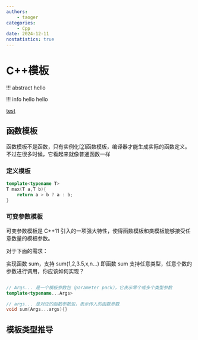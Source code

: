 ```yaml
---
authors:
    - taoger
categories:
    - Cpp
date: 2024-12-11
nostatistics: true
---
```


# C++模板

!!! abstract
    hello

<!-- more -->

!!! info hello
   hello

   [test](https://zju-sec.github.io/os23fall-stu/lab2/)

## 函数模板

函数模板不是函数，只有实例化[[2\]](https://mq-b.github.io/Modern-Cpp-templates-tutorial/md/第一部分-基础知识/01函数模板#fn2)函数模板，编译器才能生成实际的函数定义。不过在很多时候，它看起来就像普通函数一样

### 定义模板

```cpp
template<typename T>
T max(T a,T b){
    return a > b ? a : b;
}
```



### 可变参数模板

可变参数模板是 C++11 引入的一项强大特性，使得函数模板和类模板能够接受任意数量的模板参数。

对于下面的需求：

实现函数 sum，支持 sum(1,2,3.5,x,n...) 即函数 sum 支持任意类型，任意个数的参数进行调用，你应该如何实现？

```cpp

// Args... 是一个模板参数包（parameter pack），它表示零个或多个类型参数
template<typename...Args>

// args... 是对应的函数参数包，表示传入的函数参数
void sum(Args...args){}
```



## 模板类型推导

